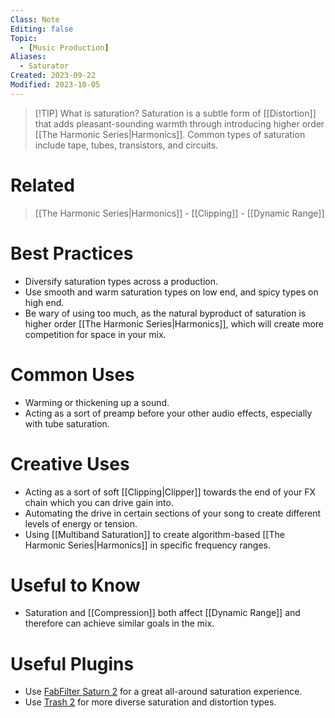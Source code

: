 ```yaml
---
Class: Note
Editing: false
Topic:
  - [Music Production]
Aliases:
  - Saturator
Created: 2023-09-22
Modified: 2023-10-05
---
```


> [!TIP] What is saturation?
> Saturation is a subtle form of [[Distortion]] that adds pleasant-sounding warmth through introducing higher order [[The Harmonic Series|Harmonics]]. Common types of saturation include tape, tubes, transistors, and circuits.

# Related

> [[The Harmonic Series|Harmonics]] - [[Clipping]] - [[Dynamic Range]]

# Best Practices

- Diversify saturation types across a production.
- Use smooth and warm saturation types on low end, and spicy types on high end.
- Be wary of using too much, as the natural byproduct of saturation is higher order [[The Harmonic Series|Harmonics]], which will create more competition for space in your mix.

# Common Uses

- Warming or thickening up a sound.
- Acting as a sort of preamp before your other audio effects, especially with tube saturation.

# Creative Uses

- Acting as a sort of soft [[Clipping|Clipper]] towards the end of your FX chain which you can drive gain into.
- Automating the drive in certain sections of your song to create different levels of energy or tension.
- Using [[Multiband Saturation]] to create algorithm-based [[The Harmonic Series|Harmonics]] in specific frequency ranges.

# Useful to Know

- Saturation and [[Compression]] both affect [[Dynamic Range]] and therefore can achieve similar goals in the mix.

# Useful Plugins

- Use [FabFilter Saturn 2](https://www.fabfilter.com/products/saturn-2-multiband-distortion-saturation-plug-in) for a great all-around saturation experience.
- Use [Trash 2](https://www.izotope.com/en/products/trash.html) for more diverse saturation and distortion types.
